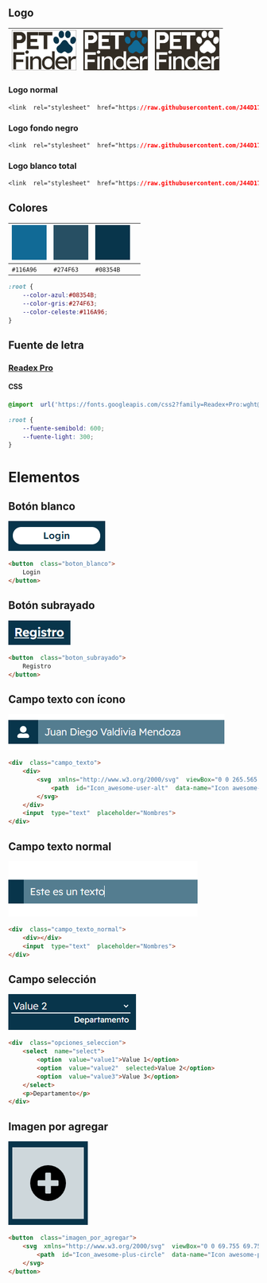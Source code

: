 ## Logo

| <img src="https://raw.githubusercontent.com/J44D17/PetFinder/main/Recursos_html/Imagenes/Logo/Logo_normal_muestra.png" width="130px"> | <img src="https://raw.githubusercontent.com/J44D17/PetFinder/main/Recursos_html/Imagenes/Logo/Logo_fondo_negro_muestra.png" width="130px"> | <img src="https://raw.githubusercontent.com/J44D17/PetFinder/main/Recursos_html/Imagenes/Logo/Logo_blanco_total_muestra.png" width="130px"> |
|--|--|--|

### Logo normal

 ```css
 <link  rel="stylesheet"  href="https://raw.githubusercontent.com/J44D17/PetFinder/43f86fc87cefb0e328608dd92b5eb05ce1801218/Recursos_html/Imagenes/Logo/Logo_normal.svg">
```

### Logo fondo negro

 ```css
 <link  rel="stylesheet"  href="https://raw.githubusercontent.com/J44D17/PetFinder/43f86fc87cefb0e328608dd92b5eb05ce1801218/Recursos_html/Imagenes/Logo/Logo_fondo_negro.svg">
```

### Logo blanco total

 ```css
 <link  rel="stylesheet"  href="https://raw.githubusercontent.com/J44D17/PetFinder/43f86fc87cefb0e328608dd92b5eb05ce1801218/Recursos_html/Imagenes/Logo/Logo_blanco_total.svg">
```

## Colores


| <img src="https://raw.githubusercontent.com/J44D17/PetFinder/37b4386051a9f0c3ddb433ccae08c82e0dba8bf7/Recursos_html/Imagenes/Color_%23116A96.svg" width="70px"> | <img src="https://raw.githubusercontent.com/J44D17/PetFinder/37b4386051a9f0c3ddb433ccae08c82e0dba8bf7/Recursos_html/Imagenes/Color_%23274F63.svg" width="70px"> | <img src="https://raw.githubusercontent.com/J44D17/PetFinder/37b4386051a9f0c3ddb433ccae08c82e0dba8bf7/Recursos_html/Imagenes/Color_%2308354B.svg" width="70px"> |  |
|--|--|--|--|
|`#116A96`|`#274F63`|`#08354B`|  |

```css
:root {
	--color-azul:#08354B;
	--color-gris:#274F63;
	--color-celeste:#116A96;
}
```


## Fuente de letra

### <a href="https://fonts.google.com/specimen/Readex+Pro"> Readex Pro </a>

#### CSS

```css
@import  url('https://fonts.googleapis.com/css2?family=Readex+Pro:wght@200;300;400;500;600;700&display=swap');
```

```css
:root {
	--fuente-semibold: 600;
	--fuente-light: 300;
}
```


# Elementos

## Botón blanco

<img src="https://raw.githubusercontent.com/J44D17/PetFinder/main/Recursos_html/Imagenes/Elementos/Boton_blanco.png">


```html
<button  class="boton_blanco">
	Login
</button>
```

## Botón subrayado

<img src="https://raw.githubusercontent.com/J44D17/PetFinder/main/Recursos_html/Imagenes/Elementos/Boton_subrayado.png">

```html
<button  class="boton_subrayado">
	Registro
</button>
```

## Campo texto con ícono

<img src="https://raw.githubusercontent.com/J44D17/PetFinder/main/Recursos_html/Imagenes/Elementos/Campo_texto_icono.png">

```html
<div  class="campo_texto">
	<div>
		<svg  xmlns="http://www.w3.org/2000/svg"  viewBox="0 0 265.565 265.565">
			<path  id="Icon_awesome-user-alt"  data-name="Icon awesome-user-alt"  d="M132.783,149.38a74.69,74.69,0,1,0-74.69-74.69A74.709,74.709,0,0,0,132.783,149.38Zm66.391,16.6H170.594a90.29,90.29,0,0,1-75.624,0H66.391A66.386,66.386,0,0,0,0,232.37v8.3a24.9,24.9,0,0,0,24.9,24.9H240.668a24.9,24.9,0,0,0,24.9-24.9v-8.3A66.386,66.386,0,0,0,199.174,165.978Z"  fill="#fff"/>
		</svg>
	</div>
	<input  type="text"  placeholder="Nombres">
</div>
```

## Campo texto normal


<img src="https://raw.githubusercontent.com/J44D17/PetFinder/main/Recursos_html/Imagenes/Elementos/Campo_texto_normal.png">

```html
<div  class="campo_texto_normal">
	<div></div>
	<input  type="text"  placeholder="Nombres">
</div>
```


## Campo  selección

<img src="https://raw.githubusercontent.com/J44D17/PetFinder/main/Recursos_html/Imagenes/Elementos/Campo_seleccion.png">

```html
<div  class="opciones_seleccion">
	<select  name="select">
		<option  value="value1">Value 1</option>
		<option  value="value2"  selected>Value 2</option>
		<option  value="value3">Value 3</option>
	</select>
	<p>Departamento</p>
</div>
```


## Imagen por agregar


<img src="https://raw.githubusercontent.com/J44D17/PetFinder/main/Recursos_html/Imagenes/Elementos/Imagen_por_agregar.png">

```html
<button  class="imagen_por_agregar">
	<svg  xmlns="http://www.w3.org/2000/svg"  viewBox="0 0 69.755 69.755">
		<path  id="Icon_awesome-plus-circle"  data-name="Icon awesome-plus-circle"  d="M35.44.563A34.878,34.878,0,1,0,70.318,35.44,34.872,34.872,0,0,0,35.44.563ZM55.692,39.378A1.693,1.693,0,0,1,54,41.065H41.065V54a1.693,1.693,0,0,1-1.688,1.688H31.5A1.693,1.693,0,0,1,29.815,54V41.065H16.876a1.693,1.693,0,0,1-1.688-1.688V31.5a1.693,1.693,0,0,1,1.688-1.688H29.815V16.876A1.693,1.693,0,0,1,31.5,15.189h7.876a1.693,1.693,0,0,1,1.688,1.688V29.815H54A1.693,1.693,0,0,1,55.692,31.5Z"  transform="translate(-0.563 -0.563)"/>
	</svg>
</button>
```
